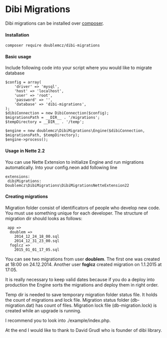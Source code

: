 # Dibi Migrations
Dibi migrations can be installed over [composer](https://getcomposer.org/download/).

#### Installation
```
composer require doublemcz/dibi-migrations
```

#### Basic usage
Include following code into your script where you would like to migrate database
```
$config = array(
	'driver' => 'mysql',
	'host' => 'localhost',
	'user' => 'root',
	'password' => '',
	'database' => 'dibi-migrations',
);
$dibiConnection = new DibiConnection($config);
$migrationsPath = __DIR__ . '/migrations';
$tempDirectory = __DIR__ . '/temp';

$engine = new doublemcz\DibiMigrations\Engine($dibiConnection, $migrationsPath, $tempDirectory);
$engine->process();
```

#### Usage in Nette 2.2
You can use Nette Extension to initialize Engine and run migrations automatically. Into your config.neon add following line
```
extensions:
 dibiMigrations: Doublemcz\DibiMigrations\DibiMigrationsNetteExtension22
```

#### Creating migrations
Migration folder consist of identificators of people who develop new code. You must use something unique for each developer.
The structure of migration dir should looks as follows:
```
 app =>
  doublem =>
    2014_12_24_18_00.sql
    2014_12_31_23_00.sql
  foglcz =>
    2015_01_01_17_05.sql
```

You can see two migrations from user **doublem**. The first one was created at 18:00 on 24.12.2014. Another user **foglcz** created migration on 1.1.2015 at 17:05.

It is really necessary to keep valid dates because if you do a deploy into production the Engine sorts the migrations and deploy them in right order.

Temp dir is needed to save temporary migration folder status file. It holds the count of migrations and lock file. Migration status folder (db-migration.dat) has count of files. Migration lock file (db-migration.lock) is created while an upgrade is running.

I recommend you to look into ./example/index.php.

At the end I would like to thank to David Grudl who is founder of dibi library.
